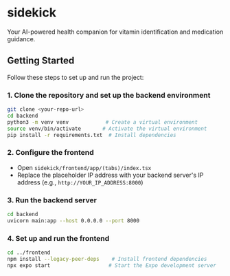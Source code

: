 # sidekick
Your AI-powered health companion for vitamin identification and medication guidance.

## Getting Started

Follow these steps to set up and run the project:

### 1. Clone the repository and set up the backend environment

```bash
git clone <your-repo-url>
cd backend
python3 -m venv venv            # Create a virtual environment
source venv/bin/activate       # Activate the virtual environment
pip install -r requirements.txt  # Install dependencies
````

### 2. Configure the frontend

* Open `sidekick/frontend/app/(tabs)/index.tsx`
* Replace the placeholder IP address with your backend server's IP address (e.g., `http://YOUR_IP_ADDRESS:8000`)

### 3. Run the backend server

```bash
cd backend
uvicorn main:app --host 0.0.0.0 --port 8000
```

### 4. Set up and run the frontend

```bash
cd ../frontend
npm install --legacy-peer-deps    # Install frontend dependencies
npx expo start                   # Start the Expo development server
```
